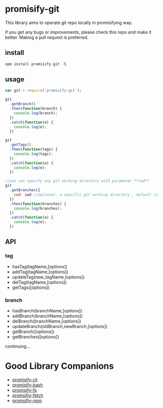 # promisify-git

This library aims to operate git repo locally in promisifying way.

if you get any bugs or improvements, please check this repo and make it better. Making a pull request is preferred.

## install

```javascript
npm install promisify-git -S
```


## usage

```javascript
var git = require('promisify-git');

git
  .getBranch()
  .then(function(branch) {
    console.log(branch);
  })
  .catch(function(e) {
    console.log(e);
  })

git
  .getTags()
  .then(function(tags) {
    console.log(tags);
  })
  .catch(function(e) {
    console.log(e);
  })

//you can specify any git working directory with parameter **cwd**
git
  .getBranches({
    cwd: cwd //optional, a specific git working directory , default is process.cwd
  })
  .then(function(branches) {
    console.log(branches);
  })
  .catch(function(e) {
    console.log(e);
  })

```


## API

### tag

* hasTag(tagName,[options])
* addTag(tagName,[options])
* updateTag(new_tagName,[options])
* delTag(tagName,[options])
* getTags([options])

### branch

* hasBranch(branchName,[options])
* addBranch(branchName,[options])
* delBranch(branchName,[options])
* updateBranch(oldBranch,newBranch,[options])
* getBranch([options])
* getBranches([options])


continuing...

# Good Library Companions
* [promisify-cli](https://www.npmjs.com/package/promisify-cli)
* [promisify-bash](https://www.npmjs.com/package/promisify-bash)
* [promisify-fs](https://www.npmjs.com/package/promisify-fs)
* [promsifiy-fetch](https://www.npmjs.com/package/promisify-fetch)
* [promsifiy-npm](https://www.npmjs.com/package/promisify-npm)

